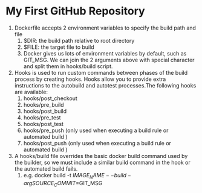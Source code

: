 # My First GitHub Repository
1) Dockerfile accepts 2 environment variables to specify the build path and file
	1. $DIR: the build path relative to root directory
	2. $FILE: the target file to build
	3. Docker gives us lots of environment variables by default, such as GIT_MSG. We can join the 2 arguments above with special character and split them in hooks/build script.
2) Hooks is used to run custom commands between phases of the build process by creating hooks. Hooks allow you to provide extra instructions to the autobuild and autotest processes.The following hooks are available:
	1. hooks/post_checkout
	2. hooks/pre_build
	3. hooks/post_build
	4. hooks/pre_test
	5. hooks/post_test
	6. hooks/pre_push (only used when executing a build rule or automated build )
	7. hooks/post_push (only used when executing a build rule or automated build )
3) A hooks/build file overrides the basic docker build command used by the builder, so we must include a similar build command in the hook or the automated build fails.
	1. e.g. docker build -t $IMAGE_NAME --build-arg SOURCE_COMMIT=$GIT_MSG

